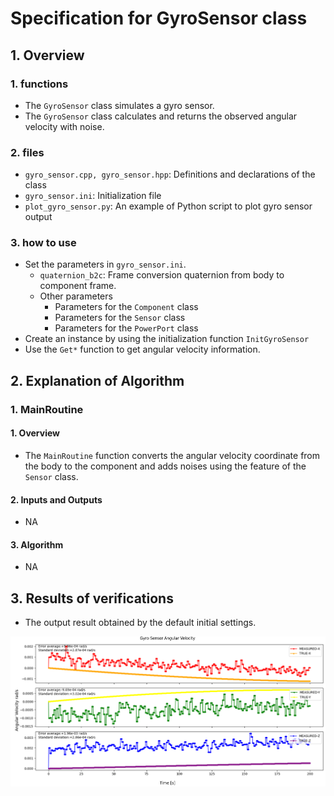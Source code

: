 # Specification for GyroSensor class

## 1.  Overview
### 1. functions 
- The `GyroSensor` class simulates a gyro sensor.
- The `GyroSensor` class calculates and returns the observed angular velocity with noise.

### 2. files
- `gyro_sensor.cpp, gyro_sensor.hpp`: Definitions and declarations of the class
- `gyro_sensor.ini`: Initialization file
- `plot_gyro_sensor.py`: An example of Python script to plot gyro sensor output

### 3. how to use
- Set the parameters in `gyro_sensor.ini`.
  - `quaternion_b2c`: Frame conversion quaternion from body to component frame.
  - Other parameters
    - Parameters for the `Component` class
    - Parameters for the `Sensor` class
    - Parameters for the `PowerPort` class
- Create an instance by using the initialization function `InitGyroSensor`
- Use the `Get*` function to get angular velocity information.


## 2. Explanation of Algorithm 

### 1. MainRoutine
#### 1. Overview
- The `MainRoutine` function converts the angular velocity coordinate from the body to the component and adds noises using the feature of the `Sensor` class.

#### 2. Inputs and Outputs
- NA

#### 3. Algorithm
- NA


## 3. Results of verifications
- The output result obtained by the default initial settings.

![](./figs/gyro_sensor_output.png)
